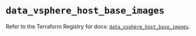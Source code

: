 # `data_vsphere_host_base_images`

Refer to the Terraform Registry for docs: [`data_vsphere_host_base_images`](https://registry.terraform.io/providers/vmware/vsphere/2.14.0/docs/data-sources/host_base_images).
